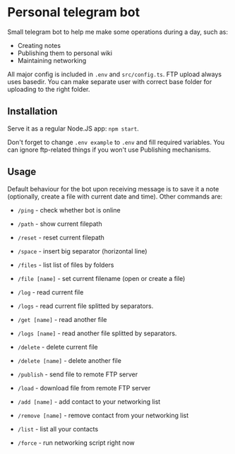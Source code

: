 # Personal telegram bot

Small telegram bot to help me make some operations during a day, such as:
- Creating notes
- Publishing them to personal wiki
- Maintaining networking

All major config is included in `.env` and `src/config.ts`. FTP upload always uses basedir. You can make separate user with correct base folder for uploading to the right folder.

## Installation

Serve it as a regular Node.JS app: `npm start`.

Don't forget to change `.env example` to `.env` and fill required variables. You can ignore ftp-related things if you won't use Publishing mechanisms.

## Usage

Default behaviour for the bot upon receiving message is to save it a note (optionally, create a file with current date and time). Other commands are:

  - `/ping` - check whether bot is online
  - `/path` - show current filepath
  - `/reset` - reset current filepath
  - `/space` - insert big separator (horizontal line)
  - `/files` - list list of files by folders
  - `/file [name]` - set current filename (open or create a file)
  - `/log` - read current file
  - `/logs` - read current file splitted by separators.
  - `/get [name]` - read another file
  - `/logs [name]` - read another file splitted by separators.
  - `/delete` - delete current file
  - `/delete [name]` - delete another file

  - `/publish` - send file to remote FTP server
  - `/load` - download file from remote FTP server

  - `/add [name]` - add contact to your networking list
  - `/remove [name]` - remove contact from your networking list
  - `/list` - list all your contacts
  - `/force` - run networking script right now